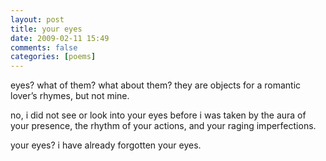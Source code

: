 ```yaml
---
layout: post
title: your eyes
date: 2009-02-11 15:49
comments: false
categories: [poems]
---
```


eyes?
what of them?
what about them?
they are objects for a romantic lover’s rhymes,
but not mine.

no,
i did not see or look into your eyes before
i was taken by the aura of your presence,
the rhythm of your actions,
and your raging imperfections.

your eyes?
i have already forgotten your eyes.
